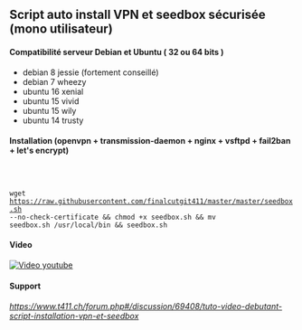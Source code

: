 ## Script auto install VPN et seedbox sécurisée (mono utilisateur)
#### Compatibilité serveur Debian et Ubuntu ( 32 ou 64 bits )
 * debian 8  jessie (fortement conseillé)
 * debian 7  wheezy
 * ubuntu 16 xenial
 * ubuntu 15 vivid
 * ubuntu 15 wily
 * ubuntu 14 trusty

#### Installation (openvpn + transmission-daemon + nginx + vsftpd + fail2ban + let's encrypt)
###### <code>
wget https://raw.githubusercontent.com/finalcutgit411/master/master/seedbox.sh --no-check-certificate && chmod +x seedbox.sh && mv seedbox.sh /usr/local/bin && seedbox.sh
</code>

#### Video
[![Video youtube](http://img15.hostingpics.net/pics/901427seedbox.jpg)](https://youtu.be/CRw4nTvR8ng "Video youtube")

#### Support
###### https://www.t411.ch/forum.php#/discussion/69408/tuto-video-debutant-script-installation-vpn-et-seedbox
